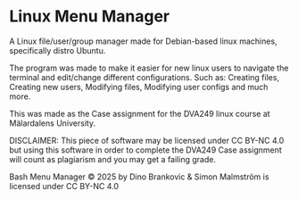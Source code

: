 # Linux Menu Manager

A Linux file/user/group manager made for Debian-based linux machines, specifically distro Ubuntu.

The program was made to make it easier for new linux users to navigate the terminal and edit/change different configurations.
Such as: Creating files, Creating new users, Modifying files, Modifying user configs and much more.

This was made as the Case assignment for the DVA249 linux course at Mälardalens University.

DISCLAIMER: This piece of software may be licensed under CC BY-NC 4.0 but using this software in order to complete the DVA249 Case assignment
will count as plagiarism and you may get a failing grade.

Bash Menu Manager © 2025 by Dino Brankovic & Simon Malmström is licensed under CC BY-NC 4.0 
